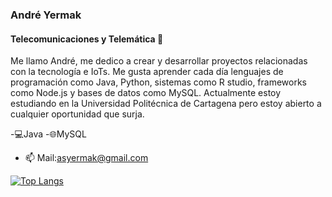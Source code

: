 ### André Yermak
#### Telecomunicaciones y Telemática 🔭
Me llamo André, me dedico a crear y desarrollar proyectos relacionadas con la tecnología e IoTs. 
Me gusta aprender cada día lenguajes de programación como Java, Python, sistemas como R studio, frameworks como Node.js y bases de datos como MySQL. Actualmente estoy estudiando en la Universidad Politécnica de Cartagena pero estoy abierto a cualquier oportunidad que surja.


-💻Java
-🌐MySQL

- 📫 Mail:asyermak@gmail.com 


[![Top Langs](https://github-readme-stats.vercel.app/api/top-langs/?username=andrewyernau)](https://github.com/anuraghazra/github-readme-stats)
